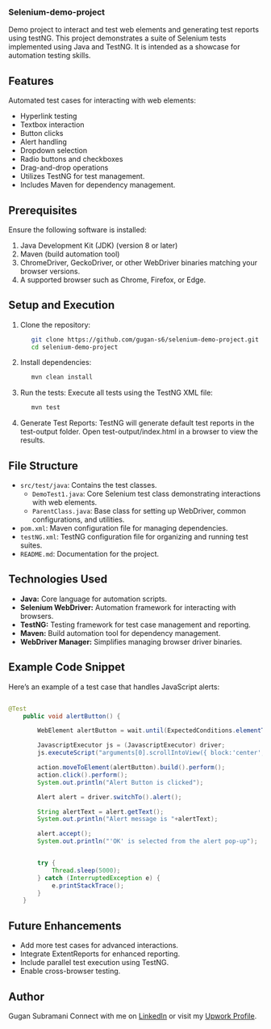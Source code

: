 ### Selenium-demo-project
Demo project to interact and test web elements and generating test reports using testNG.
This project demonstrates a suite of Selenium tests implemented using Java and TestNG. It is intended as a showcase for automation testing skills. 

## Features 
Automated test cases for interacting with web elements: 
- Hyperlink testing 
- Textbox interaction 
- Button clicks 
- Alert handling 
- Dropdown selection 
- Radio buttons and checkboxes 
- Drag-and-drop operations 
- Utilizes TestNG for test management. 
- Includes Maven for dependency management.

## Prerequisites
Ensure the following software is installed:
1. Java Development Kit (JDK) (version 8 or later)
2. Maven (build automation tool)
3. ChromeDriver, GeckoDriver, or other WebDriver binaries matching your browser versions.
4. A supported browser such as Chrome, Firefox, or Edge.

## Setup and Execution
1. Clone the repository:
   ```bash
      git clone https://github.com/gugan-s6/selenium-demo-project.git  
      cd selenium-demo-project

2. Install dependencies:
   ```bash
      mvn clean install

4. Run the tests:
   Execute all tests using the TestNG XML file:
      ```bash
         mvn test

5. Generate Test Reports:
   TestNG will generate default test reports in the test-output folder.
   Open test-output/index.html in a browser to view the results.

## File Structure
- ```src/test/java```: Contains the test classes.
   - ```DemoTest1.java```: Core Selenium test class demonstrating interactions with web elements.
   - ```ParentClass.java```: Base class for setting up WebDriver, common configurations, and utilities.
- ```pom.xml```: Maven configuration file for managing dependencies.
- ```testNG.xml```: TestNG configuration file for organizing and running test suites.
- ```README.md```: Documentation for the project.

## Technologies Used
- **Java:** Core language for automation scripts.
- **Selenium WebDriver:** Automation framework for interacting with browsers.
- **TestNG:** Testing framework for test case management and reporting.
- **Maven:** Build automation tool for dependency management.
- **WebDriver Manager:** Simplifies managing browser driver binaries.
  
## Example Code Snippet
Here’s an example of a test case that handles JavaScript alerts:
```java

@Test
	public void alertButton() {

		WebElement alertButton = wait.until(ExpectedConditions.elementToBeClickable(By.xpath("//button[text()='Generate Alert Box']")));

		JavascriptExecutor js = (JavascriptExecutor) driver;
		js.executeScript("arguments[0].scrollIntoView({ block:'center', inline:'center'});", alertButton);

		action.moveToElement(alertButton).build().perform();
		action.click().perform();
		System.out.println("Alert Button is clicked");

		Alert alert = driver.switchTo().alert();

		String alertText = alert.getText();
		System.out.println("Alert message is "+alertText);

		alert.accept();
		System.out.println("'OK' is selected from the alert pop-up");


		try {
			Thread.sleep(5000);
		} catch (InterruptedException e) {
			e.printStackTrace();
		}
	}
```
## Future Enhancements
- Add more test cases for advanced interactions.
- Integrate ExtentReports for enhanced reporting.
- Include parallel test execution using TestNG.
- Enable cross-browser testing.

## Author
Gugan Subramani
Connect with me on [LinkedIn](https://www.linkedin.com/in/gugan-subramani) or visit my [Upwork Profile](https://www.upwork.com/freelancers/~01e176dd2a65070879?s=1313512633755545600).
